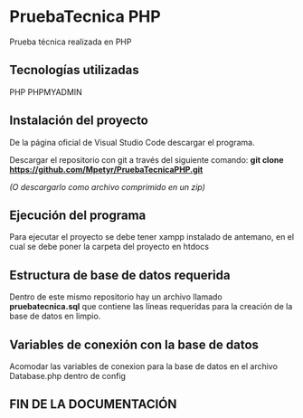 # PruebaTecnica PHP

Prueba técnica realizada en PHP

## Tecnologías utilizadas

PHP
PHPMYADMIN

## Instalación del proyecto

De la página oficial de Visual Studio Code descargar el programa.

Descargar el repositorio con git a través del siguiente comando:
**git clone https://github.com/Mpetyr/PruebaTecnicaPHP.git**

*(O descargarlo como archivo comprimido en un zip)*

## Ejecución del programa

Para ejecutar el proyecto se debe tener xampp instalado de antemano, en el cual se debe poner la carpeta del proyecto en htdocs


## Estructura de base de datos requerida

Dentro de este mismo repositorio hay un archivo llamado **pruebatecnica.sql** que contiene las líneas requeridas para la creación de la base de datos en limpio.

## Variables de conexión con la base de datos
Acomodar las variables de conexion para la base de datos en el archivo Database.php dentro de config
  
  ## FIN DE LA DOCUMENTACIÓN
